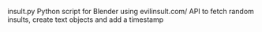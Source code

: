insult.py
Python script for Blender using evilinsult.com/ API to fetch random insults, create text objects and add a timestamp
